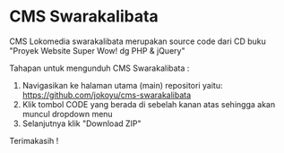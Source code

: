# CMS Swarakalibata
CMS Lokomedia swarakalibata merupakan source code dari CD buku "Proyek Website Super Wow! dg PHP &amp; jQuery"

Tahapan untuk mengunduh CMS Swarakalibata :

1. Navigasikan ke halaman utama (main) repositori yaitu: https://github.com/jokoyu/cms-swarakalibata
3. Klik tombol CODE yang berada di sebelah kanan atas sehingga akan muncul dropdown menu
4. Selanjutnya klik "Download ZIP"

Terimakasih !
